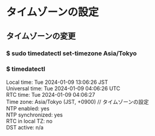 # タイムゾーンの設定

## タイムゾーンの変更
### $ sudo timedatectl set-timezone Asia/Tokyo
### $ timedatectl
Local time: Tue 2024-01-09 13:06:26 JST  
Universal time: Tue 2024-01-09 04:06:26 UTC  
RTC time: Tue 2024-01-09 04:06:27  
Time zone: Asia/Tokyo (JST, +0900)   // タイムゾーンの設定  
NTP enabled: yes  
NTP synchronized: yes  
RTC in local TZ: no  
DST active: n/a  